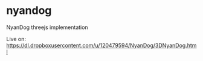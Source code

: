 # nyandog
NyanDog threejs implementation

Live on:
https://dl.dropboxusercontent.com/u/120479594/NyanDog/3DNyanDog.html
